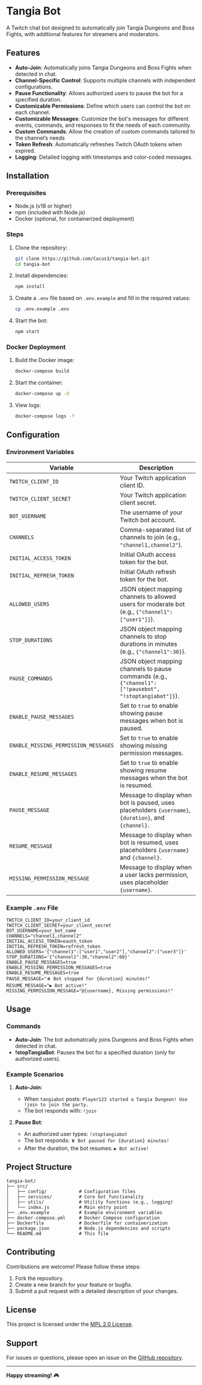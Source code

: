 # Tangia Bot

A Twitch chat bot designed to automatically join Tangia Dungeons and Boss Fights, with additional features for streamers and moderators.

## Features

- **Auto-Join**: Automatically joins Tangia Dungeons and Boss Fights when detected in chat.
- **Channel-Specific Control**: Supports multiple channels with independent configurations.
- **Pause Functionality**: Allows authorized users to pause the bot for a specified duration.
- **Customizable Permissions**: Define which users can control the bot on each channel.
- **Customizable Messages**: Customize the bot's messages for different events, commands, and responses to fit the needs of each community.
- **Custom Commands**: Allow the creation of custom commands tailored to the channel’s needs
- **Token Refresh**: Automatically refreshes Twitch OAuth tokens when expired.
- **Logging**: Detailed logging with timestamps and color-coded messages.

## Installation

### Prerequisites

- Node.js (v18 or higher)
- npm (included with Node.js)
- Docker (optional, for containerized deployment)

### Steps

1. Clone the repository:
   ```bash
   git clone https://github.com/Cacus3/tangia-bot.git
   cd tangia-bot
   ```

2. Install dependencies:
   ```bash
   npm install
   ```

3. Create a `.env` file based on `.env.example` and fill in the required values:
   ```bash
   cp .env.example .env
   ```

4. Start the bot:
   ```bash
   npm start
   ```

### Docker Deployment

1. Build the Docker image:
   ```bash
   docker-compose build
   ```

2. Start the container:
   ```bash
   docker-compose up -d
   ```

3. View logs:
   ```bash
   docker-compose logs -f
   ```

## Configuration

### Environment Variables

| Variable                             | Description                                                                                            |
| ------------------------------------ | ------------------------------------------------------------------------------------------------------ |
| `TWITCH_CLIENT_ID`                   | Your Twitch application client ID.                                                                     |
| `TWITCH_CLIENT_SECRET`               | Your Twitch application client secret.                                                                 |
| `BOT_USERNAME`                       | The username of your Twitch bot account.                                                               |
| `CHANNELS`                           | Comma-separated list of channels to join (e.g., `"channel1,channel2"`).                                |
| `INITIAL_ACCESS_TOKEN`               | Initial OAuth access token for the bot.                                                                |
| `INITIAL_REFRESH_TOKEN`              | Initial OAuth refresh token for the bot.                                                               |
| `ALLOWED_USERS`                      | JSON object mapping channels to allowed users for moderate bot (e.g., `{"channel1":["user1"]}`).                        |
| `STOP_DURATIONS`                     | JSON object mapping channels to stop durations in minutes (e.g., `{"channel1":30}`).                   |
| `PAUSE_COMMANDS`                     | JSON object mapping channels to pause commands (e.g., `{"channel1":["!pausebot", "!stoptangiabot"]}`). |
| `ENABLE_PAUSE_MESSAGES`              | Set to `true` to enable showing pause messages when bot is paused.                                     |
| `ENABLE_MISSING_PERMISSION_MESSAGES` | Set to `true` to enable showing missing permission messages.                                           |
| `ENABLE_RESUME_MESSAGES`             | Set to `true` to enable showing resume messages when the bot is resumed.                               |
| `PAUSE_MESSAGE`                      | Message to display when bot is paused, uses placeholders `{username}`, `{duration}`, and `{channel}`.  |
| `RESUME_MESSAGE`                     | Message to display when bot is resumed, uses placeholders `{username}` and `{channel}`.                |
| `MISSING_PERMISSION_MESSAGE`         | Message to display when a user lacks permission, uses placeholder `{username}`.                        |

### Example `.env` File

```env
TWITCH_CLIENT_ID=your_client_id
TWITCH_CLIENT_SECRET=your_client_secret
BOT_USERNAME=your_bot_name
CHANNELS="channel1,channel2"
INITIAL_ACCESS_TOKEN=oauth_token
INITIAL_REFRESH_TOKEN=refresh_token
ALLOWED_USERS='{"channel1":["user1","user2"],"channel2":["user3"]}'
STOP_DURATIONS='{"channel1":30,"channel2":60}'
ENABLE_PAUSE_MESSAGES=true
ENABLE_MISSING_PERMISSION_MESSAGES=true
ENABLE_RESUME_MESSAGES=true
PAUSE_MESSAGE="⏸️ Bot stopped for {duration} minutes!"
RESUME_MESSAGE="▶️ Bot active!"
MISSING_PERMISSION_MESSAGE="@{username}, Missing permissions!"
```

## Usage

### Commands

- **Auto-Join**: The bot automatically joins Dungeons and Boss Fights when detected in chat.
- **!stopTangiaBot**: Pauses the bot for a specified duration (only for authorized users).

### Example Scenarios

1. **Auto-Join**:
   - When `tangiabot` posts: `Player123 started a Tangia Dungeon! Use !join to join the party.`
   - The bot responds with: `!join`

2. **Pause Bot**:
   - An authorized user types: `!stoptangiabot`
   - The bot responds: `⏸️ Bot paused for {duration} minutes!`
   - After the duration, the bot resumes: `▶️ Bot active!`

## Project Structure

```
tangia-bot/
├── src/
│   ├── config/            # Configuration files
│   ├── services/          # Core bot functionality
│   ├── utils/             # Utility functions (e.g., logging)
│   └── index.js           # Main entry point
├── .env.example           # Example environment variables
├── docker-compose.yml     # Docker Compose configuration
├── Dockerfile             # Dockerfile for containerization
├── package.json           # Node.js dependencies and scripts
└── README.md              # This file
```

## Contributing

Contributions are welcome! Please follow these steps:

1. Fork the repository.
2. Create a new branch for your feature or bugfix.
3. Submit a pull request with a detailed description of your changes.

## License

This project is licensed under the [MPL 2.0 License](https://www.mozilla.org/en-US/MPL/2.0/).

## Support

For issues or questions, please open an issue on the [GitHub repository](https://github.com/Cacus3/Tangia-bot/issues).

---

**Happy streaming!** 🎮
